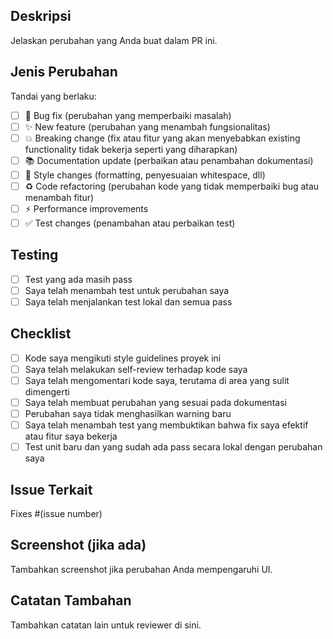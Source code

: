 ## Deskripsi

Jelaskan perubahan yang Anda buat dalam PR ini.

## Jenis Perubahan

Tandai yang berlaku:

- [ ] 🐛 Bug fix (perubahan yang memperbaiki masalah)
- [ ] ✨ New feature (perubahan yang menambah fungsionalitas)
- [ ] 💥 Breaking change (fix atau fitur yang akan menyebabkan existing functionality tidak bekerja seperti yang diharapkan)
- [ ] 📚 Documentation update (perbaikan atau penambahan dokumentasi)
- [ ] 🎨 Style changes (formatting, penyesuaian whitespace, dll)
- [ ] ♻️ Code refactoring (perubahan kode yang tidak memperbaiki bug atau menambah fitur)
- [ ] ⚡ Performance improvements
- [ ] ✅ Test changes (penambahan atau perbaikan test)

## Testing

- [ ] Test yang ada masih pass
- [ ] Saya telah menambah test untuk perubahan saya
- [ ] Saya telah menjalankan test lokal dan semua pass

## Checklist

- [ ] Kode saya mengikuti style guidelines proyek ini
- [ ] Saya telah melakukan self-review terhadap kode saya
- [ ] Saya telah mengomentari kode saya, terutama di area yang sulit dimengerti
- [ ] Saya telah membuat perubahan yang sesuai pada dokumentasi
- [ ] Perubahan saya tidak menghasilkan warning baru
- [ ] Saya telah menambah test yang membuktikan bahwa fix saya efektif atau fitur saya bekerja
- [ ] Test unit baru dan yang sudah ada pass secara lokal dengan perubahan saya

## Issue Terkait

Fixes #(issue number)

## Screenshot (jika ada)

Tambahkan screenshot jika perubahan Anda mempengaruhi UI.

## Catatan Tambahan

Tambahkan catatan lain untuk reviewer di sini. 